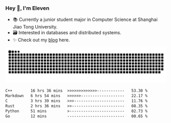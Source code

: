### Hey 👋, I'm Eleven

- 📚 Currently a junior student major in Computer Science at Shanghai Jiao Tong University.
- 🗃️ Interested in databases and distributed systems.
- ✨ Check out my [blog](https://el-even-11.github.io/Blog/) here.

![github contribution grid snake animation](https://raw.githubusercontent.com/El-even-11/El-even-11/output/github-contribution-grid-snake.svg)

<!--START_SECTION:waka-->

```text
C++        16 hrs 36 mins  >>>>>>>>>>>>>------------   53.30 %
Markdown   6 hrs 54 mins   >>>>>>-------------------   22.17 %
C          3 hrs 39 mins   >>>----------------------   11.76 %
Rust       2 hrs 36 mins   >>-----------------------   08.35 %
Python     51 mins         >------------------------   02.73 %
Go         12 mins         -------------------------   00.65 %
```

<!--END_SECTION:waka-->
